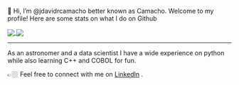 👋 Hi, I’m @jdavidrcamacho better known as Camacho. Welcome to my profile! Here are some stats on what I do on Github

<a href="https://github.com/jdavidrcamacho">
  <img align="center" src="https://github-readme-stats.vercel.app/api?username=jdavidrcamacho&theme=radical" />
</a>
<a href="https://github.com/jdavidrcamacho">
  <img align="center" src="https://github-readme-stats.vercel.app/api/top-langs/?username=jdavidrcamacho&layout=compact&theme=radical" />
</a>

<!---
[![Camacho's GitHub stats](https://github-readme-stats.vercel.app/api?username=jdavidrcamacho&show_icons=true&theme=radical)
](https://github.com/anuraghazra/github-readme-stats)

[![Anurag's GitHub stats](https://github-readme-stats.vercel.app/api?username=anuraghazra)](https://github.com/anuraghazra/github-readme-stats)


[![Top Langs](https://github-readme-stats.vercel.app/api/top-langs/?username=jdavidrcamacho&layout=compact&show_icons=true&theme=radical)
](https://github.com/anuraghazra/github-readme-stats)
--->

---

As an astronomer and a data scientist I have a wide experience on python while also learning C++ and COBOL for fun.

👉🏼 Feel free to connect with me on [LinkedIn](https://www.linkedin.com/in/jo%C3%A3o-camacho-phd-83a97b104/) .

<!---
jdavidrcamacho/jdavidrcamacho is a ✨ special ✨ repository because its `README.md` (this file) appears on your GitHub profile.
You can click the Preview link to take a look at your changes.
--->
